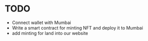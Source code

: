 # TODO

- Connect wallet with Mumbai
- Write a smart contract for minting NFT and deploy it to Mumbai
- add minting for land into our website
